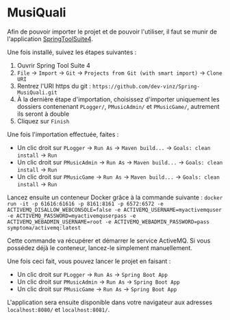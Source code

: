 # MusiQuali

Afin de pouvoir importer le projet et de pouvoir l'utiliser, il faut se munir de l'application [SpringToolSuite4](https://spring.io/tools).

Une fois installé, suivez les étapes suivantes :

1. Ouvrir Spring Tool Suite 4
2. `File` → `Import` → `Git` → `Projects from Git (with smart import)` → `Clone URI`
3. Rentrez l'URI https du git : `https://github.com/dev-vinz/Spring-MusiQuali.git`
4. À la dernière étape d'importation, choisissez d'importer uniquement les dossiers contenenant `PLogger/`, `PMusicAdmin/` et `PMusicGame/`, autrement ils seront à double
5. Cliquez sur `Finish`

Une fois l'importation effectuée, faites :

- Un clic droit sur `PLogger` → `Run As` → `Maven build...` → `Goals: clean install` → `Run`
- Un clic droit sur `PMusicAdmin` → `Run As` → `Maven build...` → `Goals: clean install` → `Run`
- Un clic droit sur `PMusicGame` → `Run As` → `Maven build...` → `Goals: clean install` → `Run`

Lancez ensuite un conteneur Docker grâce à la commande suivante : `docker run -it -p 61616:61616 -p 8161:8161 -p 6572:6572 -e ACTIVEMQ_DISALLOW_WEBCONSOLE=false -e ACTIVEMQ_USERNAME=myactivemquser -e ACTIVEMQ_PASSWORD=myactivemquserpass -e ACTIVEMQ_WEBADMIN_USERNAME=root -e ACTIVEMQ_WEBADMIN_PASSWORD=pass symptoma/activemq:latest`

Cette commande va récupérer et démarrer le service ActiveMQ. Si vous possédez déjà le conteneur, lancez-le simplement manuellement.

Une fois ceci fait, vous pouvez lancer le projet en faisant :

- Un clic droit sur `PLogger` → `Run As` → `Spring Boot App`
- Un clic droit sur `PMusicAdmin` → `Run As` → `Spring Boot App`
- Un clic droit sur `PMusicGame` → `Run As` → `Spring Boot App`

L'application sera ensuite disponible dans votre navigateur aux adresses `localhost:8080/` et `localhost:8081/`.
